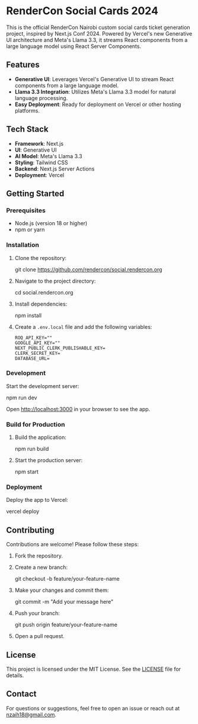 # RenderCon Social Cards 2024

This is the official RenderCon Nairobi custom social cards ticket generation project, inspired by Next.js Conf 2024. Powered by Vercel's new Generative UI architecture and Meta's Llama 3.3, it streams React components from a large language model using React Server Components.

## Features

- **Generative UI**: Leverages Vercel's Generative UI to stream React components from a large language model.
- **Llama 3.3 Integration**: Utilizes Meta's Llama 3.3 model for natural language processing.
- **Easy Deployment**: Ready for deployment on Vercel or other hosting platforms.

## Tech Stack

- **Framework**: Next.js
- **UI**: Generative UI
- **AI Model**: Meta's Llama 3.3
- **Styling**: Tailwind CSS
- **Backend**: Next.js Server Actions
- **Deployment**: Vercel

## Getting Started

### Prerequisites

- Node.js (version 18 or higher)
- npm or yarn

### Installation

1. Clone the repository:

   git clone https://github.com/rendercon/social.rendercon.org

2. Navigate to the project directory:

   cd social.rendercon.org

3. Install dependencies:

   npm install

4. Create a `.env.local` file and add the following variables:

   ```env
   ROQ_API_KEY=""
   GOOGLE_API_KEY=""
   NEXT_PUBLIC_CLERK_PUBLISHABLE_KEY=
   CLERK_SECRET_KEY=
   DATABASE_URL=
   ```

### Development

Start the development server:

npm run dev

Open [http://localhost:3000](http://localhost:3000) in your browser to see the app.

### Build for Production

1. Build the application:

   npm run build

2. Start the production server:

   npm start

### Deployment

Deploy the app to Vercel:

vercel deploy

## Contributing

Contributions are welcome! Please follow these steps:

1. Fork the repository.

2. Create a new branch:

   git checkout -b feature/your-feature-name

3. Make your changes and commit them:

   git commit -m "Add your message here"

4. Push your branch:

   git push origin feature/your-feature-name

5. Open a pull request.

## License

This project is licensed under the MIT License. See the [LICENSE](LICENSE) file for details.

## Contact

For questions or suggestions, feel free to open an issue or reach out at [nzaih18@gmail.com](mailto:nzaih18@gmail.com).
